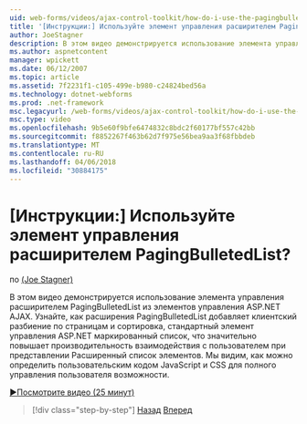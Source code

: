 ```yaml
---
uid: web-forms/videos/ajax-control-toolkit/how-do-i-use-the-pagingbulletedlist-extender-control
title: '[Инструкции:] Используйте элемент управления расширителем PagingBulletedList? | Документы Майкрософт'
author: JoeStagner
description: В этом видео демонстрируется использование элемента управления расширителем PagingBulletedList из элементов управления ASP.NET AJAX. Рассказано, как расширенны PagingBulletedList...
ms.author: aspnetcontent
manager: wpickett
ms.date: 06/12/2007
ms.topic: article
ms.assetid: 7f2231f1-c105-499e-b980-c24824bed56a
ms.technology: dotnet-webforms
ms.prod: .net-framework
msc.legacyurl: /web-forms/videos/ajax-control-toolkit/how-do-i-use-the-pagingbulletedlist-extender-control
msc.type: video
ms.openlocfilehash: 9b5e60f9bfe6474832c8bdc2f60177bf557c42bb
ms.sourcegitcommit: f8852267f463b62d7f975e56bea9aa3f68fbbdeb
ms.translationtype: MT
ms.contentlocale: ru-RU
ms.lasthandoff: 04/06/2018
ms.locfileid: "30884175"
---
```

<a name="how-do-i-use-the-pagingbulletedlist-extender-control"></a>[Инструкции:] Используйте элемент управления расширителем PagingBulletedList?
====================
по [(Joe Stagner)](https://github.com/JoeStagner)

В этом видео демонстрируется использование элемента управления расширителем PagingBulletedList из элементов управления ASP.NET AJAX. Узнайте, как расширения PagingBulletedList добавляет клиентский разбиение по страницам и сортировка, стандартный элемент управления ASP.NET маркированный список, что значительно повышает производительность взаимодействия с пользователем при представлении Расширенный список элементов. Мы видим, как можно определить пользовательским кодом JavaScript и CSS для полного управления пользователя возможности.

[&#9654;Посмотрите видео (25 минут)](https://channel9.msdn.com/Blogs/ASP-NET-Site-Videos/how-do-i-use-the-pagingbulletedlist-extender-control)

> [!div class="step-by-step"]
> [Назад](how-do-i-use-the-aspnet-ajax-listsearch-extender.md)
> [Вперед](how-do-i-use-the-numericupdown-extender-control.md)
